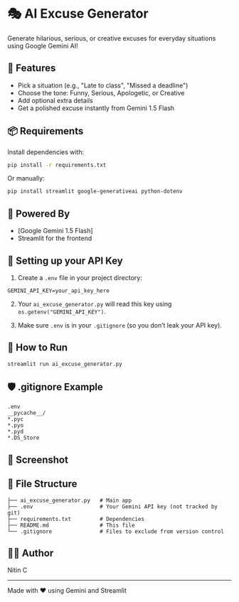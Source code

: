 # 🎭 AI Excuse Generator

Generate hilarious, serious, or creative excuses for everyday situations using Google Gemini AI!

## 🚀 Features

- Pick a situation (e.g., "Late to class", "Missed a deadline")
- Choose the tone: Funny, Serious, Apologetic, or Creative
- Add optional extra details
- Get a polished excuse instantly from Gemini 1.5 Flash

## 📦 Requirements

Install dependencies with:

```bash
pip install -r requirements.txt
````

Or manually:

```bash
pip install streamlit google-generativeai python-dotenv
```

## 🧠 Powered By

* [Google Gemini 1.5 Flash]
* Streamlit for the frontend

## 🔐 Setting up your API Key

1. Create a `.env` file in your project directory:

```
GEMINI_API_KEY=your_api_key_here
```

2. Your `ai_excuse_generator.py` will read this key using `os.getenv("GEMINI_API_KEY")`.

3. Make sure `.env` is in your `.gitignore` (so you don’t leak your API key).

## 🏁 How to Run

```bash
streamlit run ai_excuse_generator.py
```

## 🛡️ .gitignore Example

```
.env
__pycache__/
*.pyc
*.pyo
*.pyd
*.DS_Store
```

## 📸 Screenshot

> 

## 📂 File Structure

```
├── ai_excuse_generator.py   # Main app
├── .env                     # Your Gemini API key (not tracked by git)
├── requirements.txt         # Dependencies
├── README.md                # This file
└── .gitignore               # Files to exclude from version control
```

## 👨‍💻 Author

Nitin C

---

Made with ❤️ using Gemini and Streamlit



